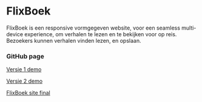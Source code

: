 # FlixBoek

FlixBoek is een responsive vormgegeven website, voor een seamless multi-device experience, om verhalen te lezen en te bekijken voor op reis. Bezoekers kunnen verhalen vinden lezen, en opslaan.

### GitHub page

[Versie 1 demo](https://kazbison.github.io/flixboek/versie1/)

[Versie 2 demo](https://kazbison.github.io/flixboek/versie2/)

[FlixBoek site final](https://kazbison.github.io/flixboek/final/)
